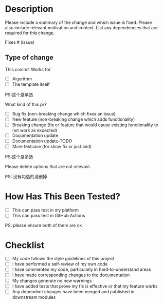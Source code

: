 # Description

Please include a summary of the change and which issue is fixed. Please also include relevant motivation and context. List any dependencies that are required for this change.

Fixes # (issue)

## Type of change

This commit Works for 
- [ ] Algorithm
- [ ] The template itself

PS:这个是单选

What kind of this pr?

- [ ] Bug fix (non-breaking change which fixes an issue)
- [ ] New feature (non-breaking change which adds functionality)
- [ ] Breaking change (fix or feature that would cause existing functionality to not work as expected)
- [ ] Documentation update
- [ ] Documentation update-TODO
- [ ] More testcase (for show fix or just add)

PS:这个是多选
  
Please delete options that are not relevant.

PS: 没有勾选的请删掉

# How Has This Been Tested?

- [ ] This can pass test in my platform
- [ ] This can pass test in GitHub Actions

PS: please ensure both of them are ok

# Checklist

- [ ] My code follows the style guidelines of this project
- [ ] I have performed a self-review of my own code
- [ ] I have commented my code, particularly in hard-to-understand areas
- [ ] I have made corresponding changes to the documentation
- [ ] My changes generate no new warnings
- [ ] I have added tests that prove my fix is effective or that my feature works
- [ ] Any dependent changes have been merged and published in downstream modules